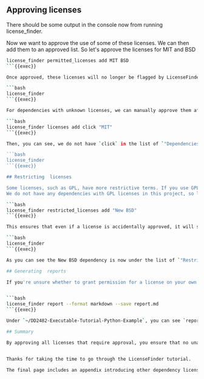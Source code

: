## Approving licenses
There should be some output in the console now from running license_finder.

Now we want to approve the use of some of these licenses.
We can then add them to an approved list.
So let's approve the licenses for MIT and BSD

```bash
license_finder permitted_licenses add MIT BSD
```{{exec}}

Once approved, these licenses will no longer be flagged by LicenseFinder as unapproved. You’ll notice that the list of `"Dependencies that need approval"` is now shorter:

```bash
license_finder
```{{exec}}

For dependencies with unknown licenses, we can manually approve them after verifying their license type. For example, if we’ve confirmed that `click` is MIT licensed, we can add it like this:

```bash
license_finder licenses add click "MIT"
```{{exec}}

Then, you can see, we do not have `click` in the list of `"Dependencies that need approval"`. Because we've already approved MIT license.

```bash
license_finder 
```{{exec}}

## Restricting  licenses

Some licenses, such as GPL, have more restrictive terms. If you use GPL, your source code must be open source if you plan to redistribute it. To flag this, we can mark GPL as a restricted license:
We do not have any dependencies with GPL licenses in this project, so let's try with New BSD instead.

```bash
license_finder restricted_licenses add "New BSD"
```{{exec}}

This ensures that even if a license is accidentally approved, it will still be listed under restricted dependencies.

```bash
license_finder
```{{exec}}

As you can see the New BSD dependency is now under the list of `"Restricted dependencies"`.

## Generating  reports

If you're unsure whether to grant permission for a license on your own, send the report to your company's legal department or an attorney for consultation.


```bash
license_finder report --format markdown --save report.md
```{{exec}}

Under `~/DD2482-Executable-Tutorial-Python-Example`, you can see `report.md`, which is report about dependency license in this project. The contents are long and complicated, so you can simply send to people who know law very well, Then, entrust the work to them and seek their judgment.

## Summary

By approving all licenses that require approval, you ensure that no unapproved or restricted libraries are used in your project. Once your project reaches this state, it can be considered free of licensing issues, and integrating these checks into your DevOps pipeline helps prevent the release of software containing problematic licenses.


Thanks for taking the time to go through the LicenseFinder tutorial.

The final page includes an appendix introducing other dependency license management tools. If you’re interested, please take a look.